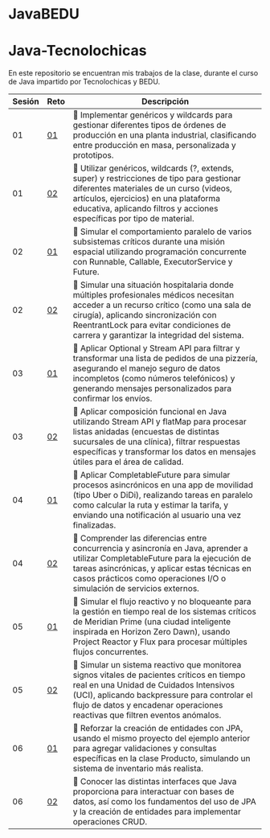 # JavaBEDU
# Java-Tecnolochicas
En este repositorio se encuentran mis trabajos de la clase, durante el curso de Java impartido por Tecnolochicas y BEDU.

| Sesión | Reto | Descripción |
|--------|----|-------------|
|01|[01](S1_Reto1)|🌻 Implementar genéricos y wildcards para gestionar diferentes tipos de órdenes de producción en una planta industrial, clasificando entre producción en masa, personalizada y prototipos.|
|01|[02](S1_Reto2)|🌻 Utilizar genéricos, wildcards (?, extends, super) y restricciones de tipo para gestionar diferentes materiales de un curso (videos, artículos, ejercicios) en una plataforma educativa, aplicando filtros y acciones específicas por tipo de material.|
|02|[01](S2_Reto1)|🌻 Simular el comportamiento paralelo de varios subsistemas críticos durante una misión espacial utilizando programación concurrente con Runnable, Callable, ExecutorService y Future.|
|02|[02](S2_Reto2)|🌻 Simular una situación hospitalaria donde múltiples profesionales médicos necesitan acceder a un recurso crítico (como una sala de cirugía), aplicando sincronización con ReentrantLock para evitar condiciones de carrera y garantizar la integridad del sistema.|
|03|[01](Sesión%203/S3_Reto1)|🌻 Aplicar Optional y Stream API para filtrar y transformar una lista de pedidos de una pizzería, asegurando el manejo seguro de datos incompletos (como números telefónicos) y generando mensajes personalizados para confirmar los envíos.|
|03|[02](Sesión%203/S3_Reto%202)|🌻 Aplicar composición funcional en Java utilizando Stream API y flatMap para procesar listas anidadas (encuestas de distintas sucursales de una clínica), filtrar respuestas específicas y transformar los datos en mensajes útiles para el área de calidad.|
|04|[01](Sesión%204/S4_Reto1)|🌻 Aplicar CompletableFuture para simular procesos asincrónicos en una app de movilidad (tipo Uber o DiDi), realizando tareas en paralelo como calcular la ruta y estimar la tarifa, y enviando una notificación al usuario una vez finalizadas.|
|04|[02](Sesión%204/S4_Reto2)|🌻 Comprender las diferencias entre concurrencia y asincronía en Java, aprender a utilizar CompletableFuture para la ejecución de tareas asincrónicas, y aplicar estas técnicas en casos prácticos como operaciones I/O o simulación de servicios externos.|
|05|[01](Sesión%205/S5_Reto1)|🌻 Simular el flujo reactivo y no bloqueante para la gestión en tiempo real de los sistemas críticos de Meridian Prime (una ciudad inteligente inspirada en Horizon Zero Dawn), usando Project Reactor y Flux para procesar múltiples flujos concurrentes.|
|05|[02](Sesión%205/S5_Reto2)|🌻 Simular un sistema reactivo que monitorea signos vitales de pacientes críticos en tiempo real en una Unidad de Cuidados Intensivos (UCI), aplicando backpressure para controlar el flujo de datos y encadenar operaciones reactivas que filtren eventos anómalos.|
|06|[01](Sesión%206/S6_Reto1)|🌻 Reforzar la creación de entidades con JPA, usando el mismo proyecto del ejemplo anterior para agregar validaciones y consultas específicas en la clase Producto, simulando un sistema de inventario más realista.| 
|06|[02](Sesión%206/S6_Reto2)|🌻 Conocer las distintas interfaces que Java proporciona para interactuar con bases de datos, así como los fundamentos del uso de JPA y la creación de entidades para implementar operaciones CRUD.|
